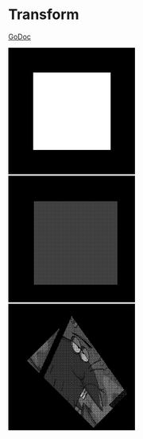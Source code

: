 # Transform

[GoDoc](https://godoc.org/git.192k.pw/bake/transform)

![rotate](/assets/rotate.gif)
![rotate and translate](/assets/wobble.gif)
![sheare, scale, rotate, translate](/assets/dagget.gif)
